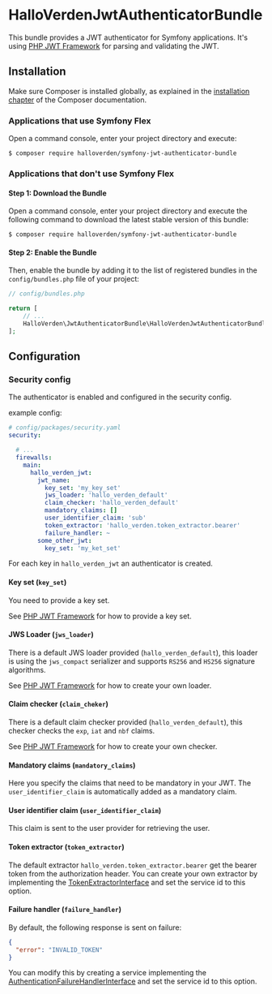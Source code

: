 HalloVerdenJwtAuthenticatorBundle
=================================

This bundle provides a JWT authenticator for Symfony applications.
It's using [PHP JWT Framework](https://github.com/web-token/jwt-framework) for parsing and validating the JWT.

## Installation

Make sure Composer is installed globally, as explained in the
[installation chapter](https://getcomposer.org/doc/00-intro.md)
of the Composer documentation.

### Applications that use Symfony Flex

Open a command console, enter your project directory and execute:

```console
$ composer require halloverden/symfony-jwt-authenticator-bundle
```

### Applications that don't use Symfony Flex

#### Step 1: Download the Bundle

Open a command console, enter your project directory and execute the
following command to download the latest stable version of this bundle:

```console
$ composer require halloverden/symfony-jwt-authenticator-bundle
```

#### Step 2: Enable the Bundle

Then, enable the bundle by adding it to the list of registered bundles
in the `config/bundles.php` file of your project:

```php
// config/bundles.php

return [
    // ...
    HalloVerden\JwtAuthenticatorBundle\HalloVerdenJwtAuthenticatorBundle::class => ['all' => true],
];
```

## Configuration

### Security config

The authenticator is enabled and configured in the security config.

example config:
```yaml
# config/packages/security.yaml
security:

  # ...
  firewalls:
    main:
      hallo_verden_jwt:
        jwt_name:
          key_set: 'my_key_set'
          jws_loader: 'hallo_verden_default'
          claim_checker: 'hallo_verden_default'
          mandatory_claims: []
          user_identifier_claim: 'sub'
          token_extractor: 'hallo_verden.token_extractor.bearer'
          failure_handler: ~
        some_other_jwt:
          key_set: 'my_ket_set'
```

For each key in `hallo_verden_jwt` an authenticator is created.

#### Key set (`key_set`)

You need to provide a key set.

See [PHP JWT Framework](https://web-token.spomky-labs.com/the-symfony-bundle/key-and-key-set-management/key-set-management-jwkset#key-sets-as-services) for how to provide a key set.

#### JWS Loader (`jws_loader`)

There is a default JWS loader provided (`hallo_verden_default`), this loader is using the `jws_compact` serializer
and supports `RS256` and `HS256` signature algorithms.

See [PHP JWT Framework](https://web-token.spomky-labs.com/the-symfony-bundle/signed-tokens/jws-verification#jws-loader-service) for how to create your own loader.

#### Claim checker (`claim_cheker`)

There is a default claim checker provided (`hallo_verden_default`), this checker checks the `exp`, `iat` and `nbf` claims.

See [PHP JWT Framework](https://web-token.spomky-labs.com/the-symfony-bundle/header-and-claim-checker-management#checker-manager-services) for how to create your own checker.

#### Mandatory claims (`mandatory_claims`)

Here you specify the claims that need to be mandatory in your JWT.
The `user_identifier_claim` is automatically added as a mandatory claim.

#### User identifier claim (`user_identifier_claim`)

This claim is sent to the user provider for retrieving the user.

#### Token extractor (`token_extractor`)

The default extractor `hallo_verden.token_extractor.bearer` get the bearer token from the authorization header.
You can create your own extractor by implementing the [TokenExtractorInterface](/src/TokenExtractor/TokenExtractorInterface.php)
and set the service id to this option.

#### Failure handler (`failure_handler`)

By default, the following response is sent on failure:
```json
{
  "error": "INVALID_TOKEN"
}
```

You can modify this by creating a service implementing the [AuthenticationFailureHandlerInterface](https://github.com/symfony/symfony/blob/6.2/src/Symfony/Component/Security/Http/Authentication/AuthenticationFailureHandlerInterface.php)
and set the service id to this option.
